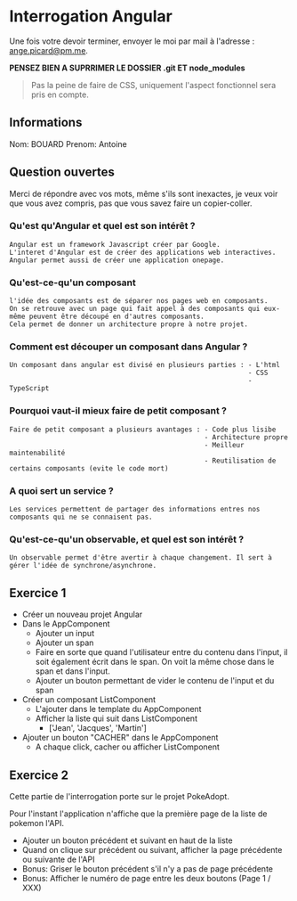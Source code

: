 # Interrogation Angular

Une fois votre devoir terminer, envoyer le moi par mail à l'adresse : ange.picard@pm.me.

**PENSEZ BIEN A SUPRRIMER LE DOSSIER .git ET node_modules**

> Pas la peine de faire de CSS, uniquement l'aspect fonctionnel sera pris en compte.

## Informations

Nom:  BOUARD
Prenom:  Antoine

## Question ouvertes

Merci de répondre avec vos mots, même s'ils sont inexactes, je veux voir que vous avez compris, pas que vous savez faire un copier-coller.

### Qu'est qu'Angular et quel est son intérêt ?

```
Angular est un framework Javascript créer par Google.
L'interet d'Angular est de créer des applications web interactives. Angular permet aussi de créer une application onepage.
```

### Qu'est-ce-qu'un composant

```
l'idée des composants est de séparer nos pages web en composants. 
On se retrouve avec un page qui fait appel à des composants qui eux-même peuvent être découpé en d'autres composants.
Cela permet de donner un architecture propre à notre projet.
```

### Comment est découper un composant dans Angular ?

```
Un composant dans angular est divisé en plusieurs parties : - L'html 
                                                            - CSS
                                                            - TypeScript
```

### Pourquoi vaut-il mieux faire de petit composant ?

```
Faire de petit composant a plusieurs avantages : - Code plus lisibe
                                                 - Architecture propre
                                                 - Meilleur maintenabilité
                                                 - Reutilisation de certains composants (evite le code mort)
```

### A quoi sert un service ?

```
Les services permettent de partager des informations entres nos composants qui ne se connaisent pas.
```

### Qu'est-ce-qu'un observable, et quel est son intérêt ?

```
Un observable permet d'être avertir à chaque changement. Il sert à gérer l'idée de synchrone/asynchrone.
```

## Exercice 1

- Créer un nouveau projet Angular
- Dans le AppComponent
    - Ajouter un input
    - Ajouter un span
    - Faire en sorte que quand l'utilisateur entre du contenu dans l'input, il soit également écrit dans le span. On voit la même chose dans le span et dans l'input.
    - Ajouter un bouton permettant de vider le contenu de l'input et du span
- Créer un composant ListComponent
    - L'ajouter dans le template du AppComponent
    - Afficher la liste qui suit dans ListComponent
        - ['Jean', 'Jacques', 'Martin']
- Ajouter un bouton "CACHER" dans le AppComponent
    - A chaque click, cacher ou afficher ListComponent

## Exercice 2

Cette partie de l'interrogation porte sur le projet PokeAdopt.

Pour l'instant l'application n'affiche que la première page de la liste de pokemon l'API.

- Ajouter un bouton précédent et suivant en haut de la liste
- Quand on clique sur précédent ou suivant, afficher la page précédente ou suivante de l'API
- Bonus: Griser le bouton précédent s'il n'y a pas de page précédente
- Bonus: Afficher le numéro de page entre les deux boutons (Page 1 / XXX)
